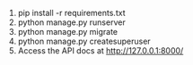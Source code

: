 1. pip install -r requirements.txt
2. python manage.py runserver
3. python manage.py migrate
4. python manage.py createsuperuser
5. Access the API docs at http://127.0.0.1:8000/